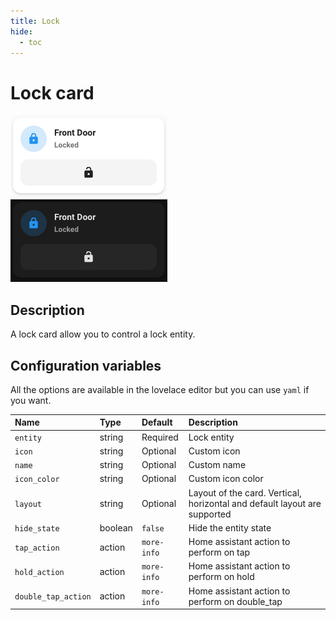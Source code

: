 ```yaml
---
title: Lock
hide:
  - toc
---
```


# Lock card

![Lock light](../images/lock-light.png)
![Lock dark](../images/lock-dark.png)

## Description

A lock card allow you to control a lock entity.

## Configuration variables

All the options are available in the lovelace editor but you can use `yaml` if you want.

| Name                | Type    | Default     | Description                                                               |
| :------------------ | :------ | :---------- | :------------------------------------------------------------------------ |
| `entity`            | string  | Required    | Lock entity                                                               |
| `icon`              | string  | Optional    | Custom icon                                                               |
| `name`              | string  | Optional    | Custom name                                                               |
| `icon_color`        | string  | Optional    | Custom icon color                                                         |
| `layout`            | string  | Optional    | Layout of the card. Vertical, horizontal and default layout are supported |
| `hide_state`        | boolean | `false`     | Hide the entity state                                                     |
| `tap_action`        | action  | `more-info` | Home assistant action to perform on tap                                   |
| `hold_action`       | action  | `more-info` | Home assistant action to perform on hold                                  |
| `double_tap_action` | action  | `more-info` | Home assistant action to perform on double_tap                            |
